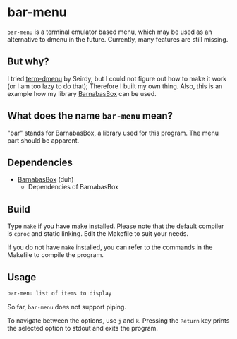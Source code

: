 # bar-menu

`bar-menu` is a terminal emulator based menu, which may be used as an alternative to dmenu in the future. Currently, many features are still missing.

## But why?

I tried [term-dmenu](https://github.com/seirdy/term-dmenu) by Seirdy, but I could not figure out how to make it work (or I am too lazy to do that); Therefore I built my own thing. Also, this is an example how my library [BarnabasBox](https://github.com/nmke-de/BarnabasBox) can be used.

## What does the name `bar-menu` mean?

"bar" stands for BarnabasBox, a library used for this program. The menu part should be apparent.

## Dependencies

- [BarnabasBox](https://github.com/nmke-de/BarnabasBox) (duh)
	- Dependencies of BarnabasBox

## Build

Type `make` if you have make installed. Please note that the default compiler is `cproc` and static linking. Edit the Makefile to suit your needs.

If you do not have `make` installed, you can refer to the commands in the Makefile to compile the program.

## Usage

```bash
bar-menu list of items to display
```

So far, `bar-menu` does not support piping.

To navigate between the options, use `j` and `k`. Pressing the `Return` key prints the selected option to stdout and exits the program.

